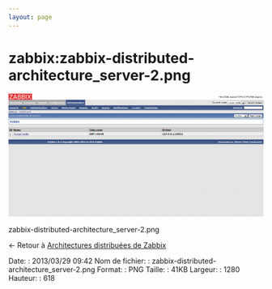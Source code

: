 ```yaml
---
layout: page
---
```


zabbix:zabbix-distributed-architecture\_server-2.png
====================================================

[![zabbix-distributed-architecture\_server-2.png](../../assets/media/zabbix/zabbix-distributed-architecture_server-2.png@cache=&w=900&h=434 "zabbix-distributed-architecture_server-2.png")](../../assets/media/zabbix/zabbix-distributed-architecture_server-2.png@cache= "Afficher le fichier original")

zabbix-distributed-architecture\_server-2.png

← Retour à [Architectures distribuées de
Zabbix](../../zabbix/zabbix-distributed-architecture.html "zabbix:zabbix-distributed-architecture")

Date:
:   2013/03/29 09:42
Nom de fichier:
:   zabbix-distributed-architecture\_server-2.png
Format:
:   PNG
Taille:
:   41KB
Largeur:
:   1280
Hauteur:
:   618

